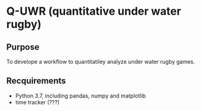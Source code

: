 # Q-UWR (quantitative under water rugby)
## Purpose
To develope a workflow to quantitatiley analyze under water rugby games.
## Recquirements
- Python 3.7, including pandas, numpy and matplotlib
- time tracker (???)

